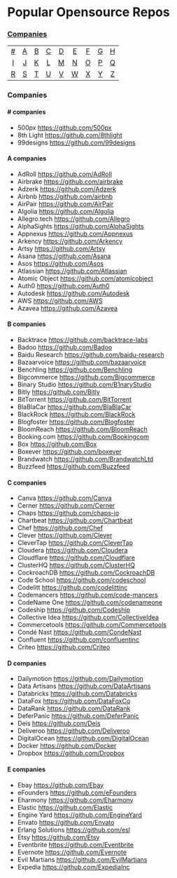 # Popular Opensource Repos

### [Companies](#companies-1)
|     |     |     |     |     |     |     |     |     |
|:-:  |:-:  |:-:  |:-:  |:-:  |:-:  |:-:  |:-:  |:-:  |
| [#](#-companies) 	| [A](#a-companies) 	| [B](#b-companies) 	| [C](#c-companies) 	| [D](#d-companies) 	| [E](#e-companies) 	| [F](#f-companies) 	| [G](#g-companies) 	| [H](#h-companies) 	|
| [I](#i-companies) 	| [J](#j-companies) 	| [K](#k-companies) 	| [L](#l-companies) 	| [M](#m-companies) 	| [N](#n-companies) 	| [O](#o-companies) 	| [P](#p-companies) 	| [Q](#q-companies) 	|
| [R](#r-companies) 	| [S](#s-companies) 	| [T](#t-companies) 	| [U](#u-companies) 	| [V](#v-companies) 	| [W](#w-companies) 	| [X](#x-companies) 	| [Y](#y-companies) 	| [Z](#z-companies)  	

### Companies

#### \# companies
* 500px https://github.com/500px
* 8th Light https://github.com/8thlight
* 99designs https://github.com/99designs

#### A companies
* AdRoll https://github.com/AdRoll
* Airbrake https://github.com/airbrake
* Adzerk https://github.com/Adzerk
* Airbnb https://github.com/airbnb
* AirPair https://github.com/AirPair
* Algolia https://github.com/Algolia
* Allegro.tech https://github.com/Allegro
* AlphaSights https://github.com/AlphaSights
* Appnexus https://github.com/Appnexus
* Arkency https://github.com/Arkency
* Artsy https://github.com/Artsy
* Asana https://github.com/Asana
* Asos https://github.com/Asos
* Atlassian https://github.com/Atlassian
* Atomic Object https://github.com/atomicobject
* Auth0 https://github.com/Auth0
* Autodesk https://github.com/Autodesk
* AWS https://github.com/AWS
* Azavea https://github.com/Azavea

#### B companies
* Backtrace https://github.com/backtrace-labs
* Badoo https://github.com/Badoo
* Baidu Research https://github.com/baidu-research
* Bazaarvoice https://github.com/bazaarvoice
* Benchling https://github.com/Benchling
* Bigcommerce https://github.com/Bigcommerce
* Binary Studio https://github.com/B1naryStudio
* Bitly https://github.com/Bitly
* BitTorrent https://github.com/BitTorrent
* BlaBlaCar https://github.com/BlaBlaCar
* BlackRock https://github.com/BlackRock
* Blogfoster https://github.com/Blogfoster
* BloomReach https://github.com/BloomReach
* Booking.com https://github.com/Bookingcom
* Box https://github.com/Box
* Boxever https://github.com/boxever
* Brandwatch https://github.com/BrandwatchLtd
* Buzzfeed https://github.com/Buzzfeed

#### C companies
* Canva https://github.com/Canva
* Cerner https://github.com/Cerner
* Chaps https://github.com/chaps-io
* Chartbeat https://github.com/Chartbeat
* Chef https://github.com/Chef
* Clever https://github.com/Clever
* CleverTap https://github.com/CleverTap
* Cloudera https://github.com/Cloudera
* Cloudflare https://github.com/Cloudflare
* ClusterHQ https://github.com/ClusterHQ
* CockroachDB https://github.com/CockroachDB
* Code School https://github.com/codeschool
* Codelitt https://github.com/codelittinc
* Codemancers https://github.com/code-mancers
* CodeName One https://github.com/codenameone
* Codeship https://github.com/Codeship
* Collective Idea https://github.com/CollectiveIdea
* Commercetools https://github.com/Commercetools
* Condé Nast https://github.com/CondeNast
* Confluent https://github.com/confluentinc
* Criteo https://github.com/Criteo

#### D companies
* Dailymotion https://github.com/Dailymotion
* Data Artisans https://github.com/DataArtisans
* Databricks https://github.com/Databricks
* DataFox https://github.com/DataFoxCo
* DataRank https://github.com/DataRank
* DeferPanic https://github.com/DeferPanic
* Deis https://github.com/Deis
* Deliveroo https://github.com/Deliveroo
* DigitalOcean https://github.com/DigitalOcean
* Docker https://github.com/Docker
* Dropbox https://github.com/Dropbox

#### E companies
* Ebay https://github.com/Ebay
* eFounders https://github.com/eFounders
* Eharmony https://github.com/Eharmony
* Elastic https://github.com/Elastic
* Engine Yard https://github.com/EngineYard
* Envato https://github.com/Envato
* Erlang Solutions https://github.com/esl
* Etsy https://github.com/Etsy
* Eventbrite https://github.com/Eventbrite
* Evernote https://github.com/Evernote
* Evil Martians https://github.com/EvilMartians
* Expedia https://github.com/ExpediaInc

